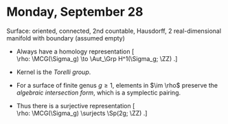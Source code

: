 # Monday, September 28

Surface: oriented, connected, 2nd countable, Hausdorff, 2 real-dimensional manifold with boundary (assumed empty)

- Always have a homology representation
\[  
\rho: \MCG(\Sigma_g) \to \Aut_\Grp H^1(\Sigma_g; \ZZ)
.\]

- Kernel is the *Torelli group*.

- For a surface of finite genus $g\geq 1$, elements in $\im \rho$ preserve the *algebraic intersection form*, which is a symplectic pairing.

- Thus there is a surjective representation
\[  
\rho: \MCG(\Sigma_g) \surjects \Sp(2g; \ZZ)
.\]


